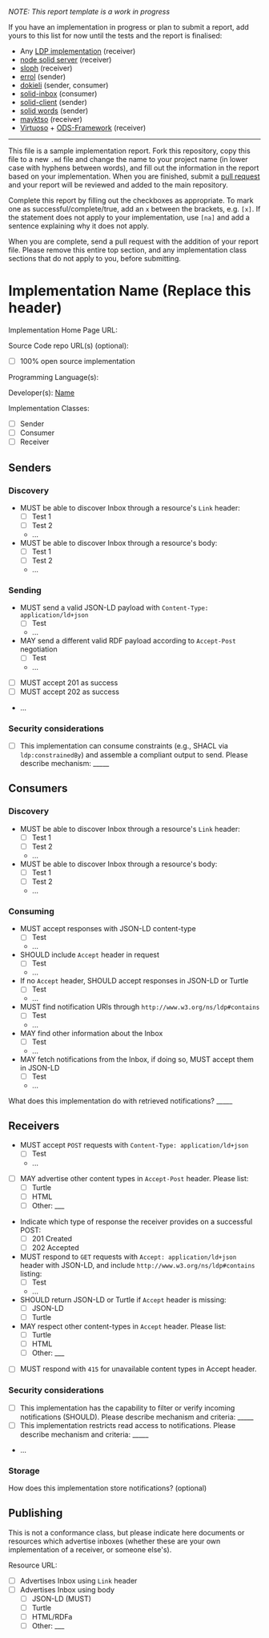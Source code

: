 *NOTE: This report template is a work in progress*

If you have an implementation in progress or plan to submit a report, add yours to this list for now until the tests and the report is finalised:

* Any [LDP implementation](https://www.w3.org/wiki/LDP_Implementations) (receiver)
* [node solid server](https://github.com/solid/node-solid-server) (receiver)
* [sloph](https://github.com/rhiaro/sloph) (receiver)
* [errol](https://github.com/linkeddata/errol) (sender)
* [dokieli](https://dokie.li/) (sender, consumer)
* [solid-inbox](https://github.com/solid/solid-inbox) (consumer)
* [solid-client](https://github.com/solid/solid-client) (sender)
* [solid words](https://github.com/melvincarvalho/vocab) (sender)
* [mayktso](https://github.com/csarven/mayktso) (receiver)
* [Virtuoso](https://github.com/openlink/virtuoso-opensource) + [ODS-Framework](http://virtuoso.openlinksw.com/dataspace/doc/dav/wiki/Main/OdsFramework) (receiver)

---

This file is a sample implementation report. Fork this repository, copy this file to a new `.md` file and change the name to your project name (in lower case with hyphens between words), and fill out the information in the report based on your implementation. When you are finished, submit a [pull request](https://help.github.com/articles/using-pull-requests/) and your report will be reviewed and added to the main repository.

Complete this report by filling out the checkboxes as appropriate. To mark one as successful/complete/true, add an `x` between the brackets, e.g. `[x]`. If the statement does not apply to your implementation, use `[na]` and add a sentence explaining why it does not apply.

When you are complete, send a pull request with the addition of your report file. Please remove this entire top section, and any implementation class sections that do not apply to you, before submitting.


# Implementation Name (Replace this header)

Implementation Home Page URL: 

Source Code repo URL(s) (optional): 
* [ ] 100% open source implementation

Programming Language(s): 

Developer(s): [Name](http://you.example.com)

Implementation Classes:

* [ ] Sender
* [ ] Consumer
* [ ] Receiver

## Senders

### Discovery

* MUST be able to discover Inbox through a resource's `Link` header:
  * [ ] Test 1
  * [ ] Test 2
  * ...
* MUST be able to discover Inbox through a resource's body:
  * [ ] Test 1
  * [ ] Test 2
  * ... 

### Sending

* MUST send a valid JSON-LD payload with `Content-Type: application/ld+json`
  * [ ] Test
  * ...
* MAY send a different valid RDF payload according to `Accept-Post` negotiation
  *  [ ] Test
  *  ... 
* [ ] MUST accept 201 as success
* [ ] MUST accept 202 as success
* ...

### Security considerations
* [ ] This implementation can consume constraints (e.g., SHACL via `ldp:constrainedBy`) and assemble a compliant output to send. Please describe mechanism: _____


## Consumers

### Discovery

* MUST be able to discover Inbox through a resource's `Link` header:
  * [ ] Test 1
  * [ ] Test 2
  * ...
* MUST be able to discover Inbox through a resource's body:
  * [ ] Test 1
  * [ ] Test 2
  * ... 

### Consuming

* MUST accept responses with JSON-LD content-type
  * [ ] Test
  * ...
* SHOULD include `Accept` header in request
  * [ ] Test
  * ...
* If no `Accept` header, SHOULD accept responses in JSON-LD or Turtle
  * [ ] Test
  * ...
* MUST find notification URIs through `http://www.w3.org/ns/ldp#contains`
  * [ ] Test
  * ...
* MAY find other information about the Inbox
  * [ ] Test
  * ...
* MAY fetch notifications from the Inbox, if doing so, MUST accept them in JSON-LD
  * [ ] Test
  * ...

What does this implementation do with retrieved notifications? _____

## Receivers

* MUST accept `POST` requests with `Content-Type: application/ld+json`
  * [ ] Test
  * ...
* [ ] MAY advertise other content types in `Accept-Post` header. Please list:
  * [ ] Turtle
  * [ ] HTML
  * [ ] Other: ___
* Indicate which type of response the receiver provides on a successful POST:
  * [ ] 201 Created
  * [ ] 202 Accepted

* MUST respond to `GET` requests with `Accept: application/ld+json` header with JSON-LD, and include `http://www.w3.org/ns/ldp#contains` listing:
  * [ ] Test
  * ...
* SHOULD return JSON-LD or Turtle if `Accept` header is missing:
  * [ ] JSON-LD
  * [ ] Turtle
* MAY respect other content-types in `Accept` header. Please list:
  * [ ] Turtle
  * [ ] HTML
  * [ ] Other: ___
* [ ] MUST respond with `415` for unavailable content types in Accept header.

### Security considerations

* [ ] This implementation has the capability to filter or verify incoming notifications (SHOULD). Please describe mechanism and criteria: _____
* [ ] This implementation restricts read access to notifications. Please describe mechanism and criteria: _____
* ...

### Storage

How does this implementation store notifications? (optional)

## Publishing

This is not a conformance class, but please indicate here documents or resources which advertise inboxes (whether these are your own implementation of a receiver, or someone else's).

Resource URL: 

* [ ] Advertises Inbox using `Link` header
* [ ] Advertises Inbox using body
  * [ ] JSON-LD (MUST)
  * [ ] Turtle
  * [ ] HTML/RDFa
  * [ ] Other: ___